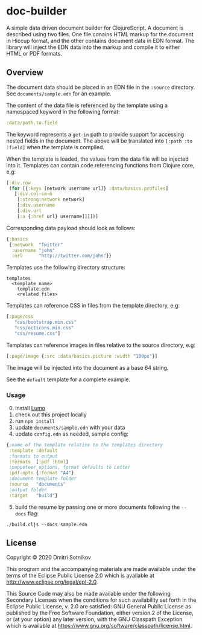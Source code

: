 # doc-builder

A simple data driven document builder for ClojureScript. A document is
described using two files. One file conains HTML markup for the document
in Hiccup format, and the other contains document data in EDN format. The library will inject the EDN data into the markup and compile it to
either HTML or PDF formats.


## Overview

The document data should be placed in an EDN file in the `:source` directory.
See `documents/sample.edn` for an example.

The content of the data file is referenced by the template using a namespaced keyword in the following format:

```clojure
:data/path.to.field
```
The keyword represents a `get-in` path to provide support for accessing nested fields in the document. The above will be translated into `[:path :to :field]` when the template is compiled.

When the template is loaded, the values from the data file will be injected into it.
Templates can contain code referencing functions from Clojure core, e,g:

```clojure
[:div.row
 (for [{:keys [network username url]} :data/basics.profiles]
   [:div.col-sm-6
    [:strong.network network]
    [:div.username
    [:div.url
    [:a {:href url} username]]]])]
```

Corresponding data payload should look as follows:

```clojure
{:basics
 {:network  "Twitter"
  :username "john"
  :url      "http://twitter.com/john"}}
```

Templates use the following directory structure:

```
templates
  <template name>
    template.edn
    <related files>
```

Templates can reference CSS in files from the template directory, e.g:

```clojure
[:page/css
   "css/bootstrap.min.css"
   "css/octicons.min.css"
   "css/resume.css"]
```

Templates can reference images in files relative to the source directory, e.g:

```clojure
[:page/image {:src :data/basics.picture :width "100px"}]
```

The image will be injected into the document as a base 64 string.

See the `default` template for a complete example.

### Usage

0. install [Lumo](http://lumo-cljs.org/)
1. check out this project locally
3. run `npm install`
3. update `documents/sample.edn` with your data
4. update `config.edn` as needed, sample config:


```clojure
{;name of the template relative to the templates directory
 :template :default
 ;formats to output 
 :formats  [:pdf :html]
 ;puppeteer options, format defaults to Letter
 :pdf-opts {:format "A4"} 
 ;document template folder
 :source   "documents"
 ;output folder
 :target   "build"}
```

5. build the resume by passing one or more documents following the `--docs` flag:

```
./build.cljs --docs sample.edn
```


## License

Copyright © 2020 Dmitri Sotnikov

This program and the accompanying materials are made available under the
terms of the Eclipse Public License 2.0 which is available at
http://www.eclipse.org/legal/epl-2.0.

This Source Code may also be made available under the following Secondary
Licenses when the conditions for such availability set forth in the Eclipse
Public License, v. 2.0 are satisfied: GNU General Public License as published by
the Free Software Foundation, either version 2 of the License, or (at your
option) any later version, with the GNU Classpath Exception which is available
at https://www.gnu.org/software/classpath/license.html.
